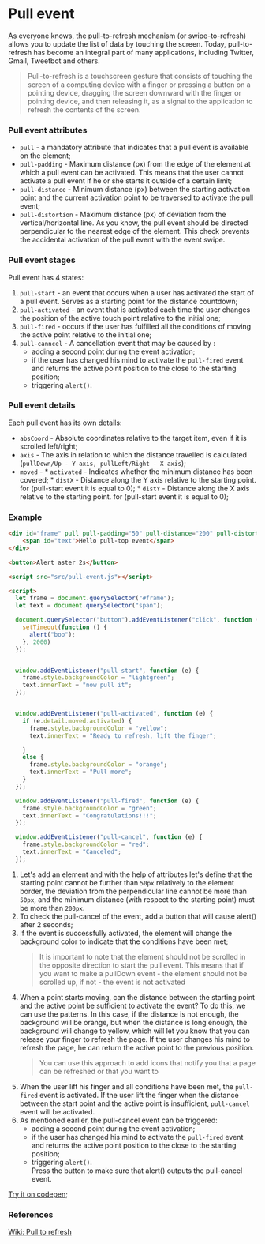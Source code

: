 # Pull event 
As everyone knows, the pull-to-refresh mechanism (or swipe-to-refresh) allows you to update the list of data by touching
the screen. Today, pull-to-refresh has become an integral part of many applications, including Twitter, Gmail, Tweetbot 
and others.

>Pull-to-refresh is a touchscreen gesture that consists of touching the screen of a computing device with a finger or 
pressing a button on a pointing device, dragging the screen downward with the finger or pointing device, and then
releasing it, as a signal to the application to refresh the contents of the screen.

### Pull event attributes
* `pull` - a mandatory attribute that indicates that a pull event is available on the element;
* `pull-padding` - Maximum distance (px) from the edge of the element at which a pull event can be activated. This means
 that the user cannot activate a pull event if he or she starts it outside of a certain limit; 
* `pull-distance` - Minimum distance (px) between the starting activation point and the current activation point to be traversed
 to activate the pull event;
* `pull-distortion` - Maximum distance (px) of deviation from the vertical/horizontal line. As you know, the pull event 
should be directed perpendicular to the nearest edge of the element. This check prevents the accidental activation of 
the pull event with the event swipe.


### Pull event stages
Pull event has 4 states:

1. `pull-start` - an event that occurs when a user has activated the start of a pull event. Serves as a starting point 
for the distance countdown;
2. `pull-activated` - an event that is activated each time the user changes the position of the active touch point 
relative to the initial one;
3. `pull-fired` - occurs if the user has fulfilled all the conditions of moving the active point relative to the initial one;  
4. `pull-canncel` - A cancellation event that may be caused by :
    * adding a second point during the event activation;
    * if the user has changed his mind to activate the `pull-fired` event and returns the active point position to the 
    close to the starting position;  
    * triggering `alert()`.                  

### Pull event details
Each pull event has its own details:
 * `absCoord` - Absolute coordinates relative to the target item, even if it is scrolled left/right;
 * `axis` - The axis in relation to which the distance travelled is calculated (`pullDown/Up - Y axis, pullLeft/Right - X axis`);
 * `moved` - 
        * `activated` - Indicates whether the minimum distance has been covered;
        * `distX` - Distance along the Y axis relative to the starting point. for (pull-start event it is equal to 0);
        * `distY` -  Distance along the X axis relative to the starting point. for (pull-start event it is equal to 0);


### Example 
```html
<div id="frame" pull pull-padding="50" pull-distance="200" pull-distortion="30">        <!--[1]-->
    <span id="text">Hello pull-top event</span>
</div>

<button>Alert aster 2s</button>                                                         <!--[2]-->

<script src="src/pull-event.js"></script>

<script>
  let frame = document.querySelector("#frame");
  let text = document.querySelector("span");

  document.querySelector("button").addEventListener("click", function () {              /*[2]*/
    setTimeout(function () {
      alert("boo");
    }, 2000)
  });


  window.addEventListener("pull-start", function (e) {                                  /*[3]*/             
    frame.style.backgroundColor = "lightgreen";
    text.innerText = "now pull it";
  });


  window.addEventListener("pull-activated", function (e) {                              /*[4]*/          
    if (e.detail.moved.activated) {
      frame.style.backgroundColor = "yellow";
      text.innerText = "Ready to refresh, lift the finger";

    }
    else {                                                                              
      frame.style.backgroundColor = "orange";
      text.innerText = "Pull more";
    }
  });

  window.addEventListener("pull-fired", function (e) {                                  /*[5]*/
    frame.style.backgroundColor = "green";
    text.innerText = "Congratulations!!!";
  });

  window.addEventListener("pull-cancel", function (e) {                                 /*[6]*/
    frame.style.backgroundColor = "red";
    text.innerText = "Canceled";
  });
```                      

1. Let's add an element and with the help of attributes let's define that the starting point cannot be further than `50px`
relatively to the element border, the deviation from the perpendicular line cannot be more than `50px`, and the minimum 
 distance (with respect to the starting point) must be more than `200px`.
2. To check the pull-cancel of the event, add a button that will cause alert() after 2 seconds;
3. If the event is successfully activated, the element will change the background color to indicate that the conditions
 have been met; 
    >It is important to note that the element should not be scrolled in the opposite direction to start the pull event. 
    This means that if you want to make a pullDown event - the element should not be scrolled up, if not - the event is not activated         
4. When a point starts moving, can the distance between the starting point and the active point be sufficient to activate 
the event? To do this, we can use the patterns. In this case, if the distance is not enough, the background will be orange,
but when the distance is long enough, the background will change to yellow, which will let you know that you can release
your finger to refresh the page. If the user changes his mind to refresh the page, he can return the active point to 
the previous position.
    > You can use this approach to add icons that notify you that a page can be refreshed or that you want to
5. When the user lift his finger and all conditions have been met, the `pull-fired` event is activated. If the user 
lift the finger when the distance between the start point and the active point is insufficient, `pull-cancel` event will be activated.   
6. As mentioned earlier, the pull-cancel event can be triggered:           
   * adding a second point during the event activation;
   * if the user has changed his mind to activate the `pull-fired` event and returns the active point position to the 
   close to the starting position;  
   * triggering `alert()`.     
Press the button to make sure that alert() outputs the pull-cancel event.

[Try it on codepen](https://codepen.io/Halochkin/pen/mddXmee?editors=1000);

### References
[Wiki: Pull to refresh](https://en.wikipedia.org/wiki/Pull-to-refresh)